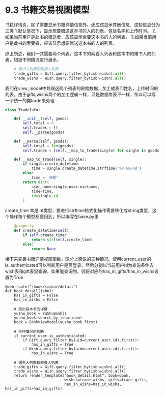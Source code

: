 # 9.3 书籍交易视图模型

书籍详情页，除了需要显示书籍详情信息外。还应该显示其他信息，这些信息分为三类
1.默认情况下，显示想要赠送这本书的人的列表，包括名字和上传时间。
2.如果当前用户是此书的赠送者，应该显示索要这本书的人的列表。
3.如果当前用户是此书的索要者，应该显示想要赠送这本书的人的列表。

综上所述，我们一共需要两个列表，这本书的索要人列表和这本书的赠书人的列表，根据不同情况进行展示。

```python
    # 赠书人列表和索要人列表
    trade_gifts = Gift.query.filter_by(isbn=isbn).all()
    trade_wishs = Wish.query.filter_by(isbn=isbn).all()
```

我们在view_model中处理这两个列表的原始数据，加工成我们姓名，上传时间的列表。由于gifts,wishs两个的加工逻辑一样，只是数据库表不一样，所以可以写一个统一的类trade来处理
```python
class TradeInfo:

    def __init__(self, goods):
        self.total = 0
        self.trades = []
        self.__parse(goods)

    def __parse(self, goods):
        self.total = len(goods)
        self.trades = [self.__map_to_trade(single) for single in goods]

    def __map_to_trade(self, single):
        if single.create_datetime:
            time = single.create_datetime.strftime('%Y-%m-%d')
        else:
            time = '未知'
        return dict(
            user_name=single.user.nickname,
            time=time,
            id=single.id
        )

```
create_time 本是int类型，要进行strftime格式化操作需要转化成string类型，这个操作每个模型都要用到，所以编写在base.py里
```python
    @property
    def create_datetime(self):
        if self.create_time:
            return str(self.create_time)
        else:
            return None
```

接下来完善书籍详情视图函数。区分上面说的三种情况。使用current_user的is_authenticated可以判断用户是否登录。然后分别以当前用户id为查询条件去wish表和gift表里查询，如果能查询到，则将对应的has_in_gifts/has_in_wishs设置为True
```
@web.route("/book/<isbn>/detail")
def book_detail(isbn):
    has_in_gifts = False
    has_in_wishs = False

    # 取出每本书的详情
    yushu_book = YuShuBook()
    yushu_book.search_by_isbn(isbn)
    book = BookViewModel(yushu_book.first)

    # 三种情况的判断
    if current_user.is_authenticated:
        if Gift.query.filter_by(uid=current_user.id).first():
            has_in_gifts = True
        if Wish.query.filter_by(uid=current_user.id).first():
            has_in_wishs = True

    # 赠书人列表和索要人列表
    trade_gifts = Gift.query.filter_by(isbn=isbn).all()
    trade_wishs = Wish.query.filter_by(isbn=isbn).all()
    return render_template("book_detail.html", book=book,
                           wishes=trade_wishs, gifts=trade_gifts,
                           has_in_wishs=has_in_wishs, has_in_gifts=has_in_gifts)
```